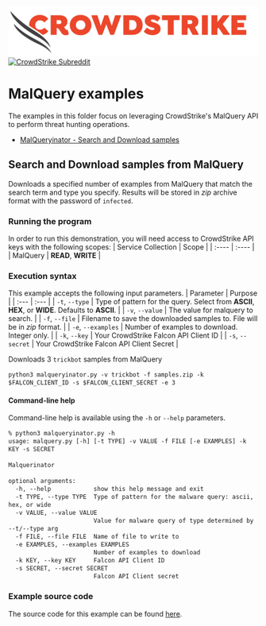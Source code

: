 ![CrowdStrike Falcon](https://raw.githubusercontent.com/CrowdStrike/falconpy/main/docs/asset/cs-logo.png)
[![CrowdStrike Subreddit](https://img.shields.io/badge/-r%2Fcrowdstrike-white?logo=reddit&labelColor=gray&link=https%3A%2F%2Freddit.com%2Fr%2Fcrowdstrike)](https://reddit.com/r/crowdstrike)

# MalQuery examples
The examples in this folder focus on leveraging CrowdStrike's MalQuery API to perform threat hunting operations.
- [MalQueryinator - Search and Download samples](#search-and-download-samples-from-malquery)

## Search and Download samples from MalQuery
Downloads a specified number of examples from MalQuery that match the search term and type you specify.
Results will be stored in _zip_ archive format with the password of `infected`.

### Running the program
In order to run this demonstration, you will need access to CrowdStrike API keys with the following scopes:
| Service Collection | Scope |
| :---- | :---- |
| MalQuery | __READ__, __WRITE__ |

### Execution syntax
This example accepts the following input parameters.
| Parameter | Purpose |
| :--- | :--- |
| `-t`, `--type` | Type of pattern for the query. Select from __ASCII__, __HEX__, or __WIDE__. Defaults to __ASCII__. |
| `-v`, `--value` | The value for malquery to search. |
| `-f`, `--file` | Filename to save the downloaded samples to. File will be in _zip_ format. |
| `-e`, `--examples` | Number of examples to download. Integer only. |
| `-k`, `--key` | Your CrowdStrike Falcon API Client ID |
| `-s`, `--secret` | Your CrowdStrike Falcon API Client Secret |

Downloads 3 `trickbot` samples from MalQuery
```shell
python3 malqueryinator.py -v trickbot -f samples.zip -k $FALCON_CLIENT_ID -s $FALCON_CLIENT_SECRET -e 3
```

#### Command-line help
Command-line help is available using the `-h` or `--help` parameters.

```shell
% python3 malqueryinator.py -h
usage: malquery.py [-h] [-t TYPE] -v VALUE -f FILE [-e EXAMPLES] -k KEY -s SECRET

Malquerinator

optional arguments:
  -h, --help            show this help message and exit
  -t TYPE, --type TYPE  Type of pattern for the malware query: ascii, hex, or wide
  -v VALUE, --value VALUE
                        Value for malware query of type determined by --t/--type arg
  -f FILE, --file FILE  Name of file to write to
  -e EXAMPLES, --examples EXAMPLES
                        Number of examples to download
  -k KEY, --key KEY     Falcon API Client ID
  -s SECRET, --secret SECRET
                        Falcon API Client secret
```

### Example source code
The source code for this example can be found [here](malqueryinator.py).
